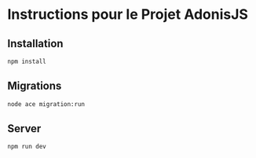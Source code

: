 # Instructions pour le Projet AdonisJS

## Installation

```bash
npm install
```

## Migrations

```bash
node ace migration:run
```

## Server

```bash
npm run dev
```
